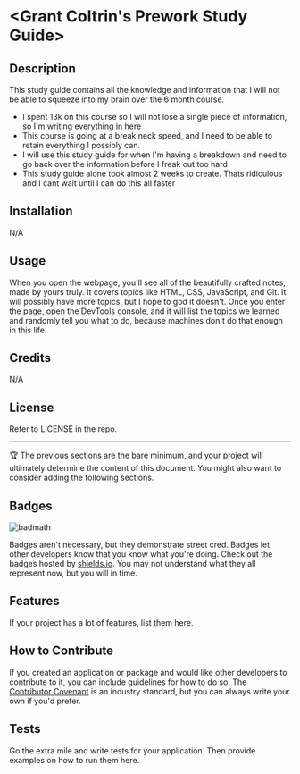 # <Grant Coltrin's Prework Study Guide>

## Description

This study guide contains all the knowledge and information that I will not be able to squeeze into my brain over the 6 month course.

- I spent 13k on this course so I will not lose a single piece of information, so I'm writing everything in here
- This course is going at a break neck speed, and I need to be able to retain everything I possibly can.
- I will use this study guide for when I'm having a breakdown and need to go back over the information before I freak out too hard
- This study guide alone took almost 2 weeks to create. Thats ridiculous and I cant wait until I can do this all faster

## Installation

N/A

## Usage

When you open the webpage, you'll see all of the beautifully crafted notes, made by yours truly. It covers topics like HTML, CSS, JavaScript, and Git. It will possibly have more topics, but I hope to god it doesn't. Once you enter the page, open the DevTools console, and it will list the topics we learned and randomly tell you what to do, because machines don't do that enough in this life.

## Credits

N/A

## License

Refer to LICENSE in the repo.

---

🏆 The previous sections are the bare minimum, and your project will ultimately determine the content of this document. You might also want to consider adding the following sections.

## Badges

![badmath](https://img.shields.io/github/languages/top/nielsenjared/badmath)

Badges aren't necessary, but they demonstrate street cred. Badges let other developers know that you know what you're doing. Check out the badges hosted by [shields.io](https://shields.io/). You may not understand what they all represent now, but you will in time.

## Features

If your project has a lot of features, list them here.

## How to Contribute

If you created an application or package and would like other developers to contribute to it, you can include guidelines for how to do so. The [Contributor Covenant](https://www.contributor-covenant.org/) is an industry standard, but you can always write your own if you'd prefer.

## Tests

Go the extra mile and write tests for your application. Then provide examples on how to run them here.